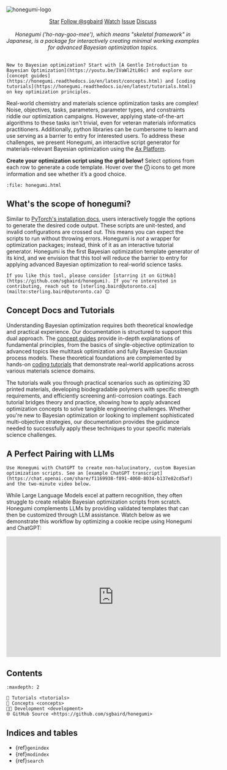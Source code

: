 ![honegumi-logo](https://github.com/sgbaird/honegumi/raw/main/reports/figures/honegumi-logo.png)

<div style="text-align: center;">
    <a class="github-button" href="https://github.com/sgbaird/honegumi"
    data-icon="octicon-star" data-size="large" data-show-count="true" aria-label="Star
    sgbaird/honegumi on GitHub">Star</a>
    <a class="github-button"
    href="https://github.com/sgbaird" data-size="large" data-show-count="true"
    aria-label="Follow @sgbaird on GitHub">Follow @sgbaird</a>
    <a class="github-button" href="https://github.com/sgbaird/honegumi/subscription" data-icon="octicon-eye" data-size="large" data-show-count="true" aria-label="Watch sgbaird/honegumi on GitHub">Watch</a>
    <a class="github-button" href="https://github.com/sgbaird/honegumi/issues"
    data-icon="octicon-issue-opened" data-size="large" data-show-count="true"
    aria-label="Issue sgbaird/honegumi on GitHub">Issue</a>
    <a class="github-button" href="https://github.com/sgbaird/honegumi/discussions" data-icon="octicon-comment-discussion" data-size="large" aria-label="Discuss sgbaird/honegumi on GitHub">Discuss</a>
</div>
<br>

<!-- data-color-scheme="no-preference: light; light: light; dark: dark;"  -->

<!-- <iframe width="560" height="315" src="https://www.youtube.com/embed/IVaWl2tL06c?si=cFZxU3R2W9jOycLb" title="YouTube video player" frameborder="0" allow="accelerometer; autoplay; clipboard-write; encrypted-media; gyroscope; picture-in-picture; web-share" referrerpolicy="strict-origin-when-cross-origin" allowfullscreen></iframe> -->

<div style="text-align: center;">
    <em>Honegumi ('ho-nay-goo-mee'), which means "skeletal framework" in Japanese, is a package for interactively creating minimal working examples for advanced Bayesian optimization topics.</em>
</div>
<br>

```{tip}
New to Bayesian optimization? Start with [A Gentle Introduction to Bayesian Optimization](https://youtu.be/IVaWl2tL06c) and explore our [concept guides](https://honegumi.readthedocs.io/en/latest/concepts.html) and [coding tutorials](https://honegumi.readthedocs.io/en/latest/tutorials.html) on key optimization principles.
```

Real-world chemistry and materials science optimization tasks are complex! Noise, objectives, tasks, parameters, parameter types, and constraints riddle our optimization campaigns. However, applying state-of-the-art algorithms to these tasks isn't trivial, even for veteran materials informatics practitioners. Additionally, python libraries can be cumbersome to learn and use serving as a barrier to entry for interested users. To address these challenges, we present Honegumi, an interactive script generator for materials-relevant Bayesian optimization using the [Ax Platform](https://ax.dev/).

**Create your optimization script using the grid below!** 
 Select options from each row to generate a code template. Hover over the **&#9432;** icons to get more information and see whether it’s a good choice.

```{raw} html
:file: honegumi.html
```

## What's the scope of honegumi?

Similar to [PyTorch's installation docs](https://pytorch.org/get-started/locally/), users interactively toggle the options to generate the desired code output. These scripts are unit-tested, and invalid configurations are crossed out. This means you can expect the scripts to run without throwing errors. Honegumi is *not* a wrapper for optimization packages; instead, think of it as an interactive tutorial generator. Honegumi is the first Bayesian optimization template generator of its kind, and we envision that this tool will reduce the barrier to entry for applying advanced Bayesian optimization to real-world science tasks.

```{note}
If you like this tool, please consider [starring it on GitHub](https://github.com/sgbaird/honegumi). If you're interested in contributing, reach out to [sterling.baird@utoronto.ca](mailto:sterling.baird@utoronto.ca) 😊
```

## Concept Docs and Tutorials

Understanding Bayesian optimization requires both theoretical knowledge and practical experience. Our documentation is structured to support this dual approach. The [concept guides](https://honegumi.readthedocs.io/en/latest/concepts.html) provide in-depth explanations of fundamental principles, from the basics of single-objective optimization to advanced topics like multitask optimization and fully Bayesian Gaussian process models. These theoretical foundations are complemented by hands-on [coding tutorials](https://honegumi.readthedocs.io/en/latest/tutorials.html) that demonstrate real-world applications across various materials science domains.

The tutorials walk you through practical scenarios such as optimizing 3D printed materials, developing biodegradable polymers with specific strength requirements, and efficiently screening anti-corrosion coatings. Each tutorial bridges theory and practice, showing how to apply advanced optimization concepts to solve tangible engineering challenges. Whether you're new to Bayesian optimization or looking to implement sophisticated multi-objective strategies, our documentation provides the guidance needed to successfully apply these techniques to your specific materials science challenges.

## A Perfect Pairing with LLMs

```{tip}
Use Honegumi with ChatGPT to create non-halucinatory, custom Bayesian optimization scripts. See an [example ChatGPT transcript](https://chat.openai.com/share/f1169938-f891-4060-8034-b137e82cd5af) and the two-minute video below.
```

While Large Language Models excel at pattern recognition, they often struggle to create reliable Bayesian optimization scripts from scratch. Honegumi complements LLMs by providing validated templates that can then be customized through LLM assistance. Watch below as we demonstrate this workflow by optimizing a cookie recipe using Honegumi and ChatGPT:

<iframe width="560" height="315" src="https://www.youtube.com/embed/rnI2BvGgP9o?si=HGODRbP19MlkC662" title="YouTube video player" frameborder="0" allow="accelerometer; clipboard-write; encrypted-media; gyroscope; picture-in-picture; web-share" allowfullscreen></iframe>

## Contents

```{toctree}
:maxdepth: 2

🔰 Tutorials <tutorials>
📖 Concepts <concepts>
🧑‍💻 Development <development>
🌐 GitHub Source <https://github.com/sgbaird/honegumi>
```

## Indices and tables

* {ref}`genindex`
* {ref}`modindex`
* {ref}`search`

[Sphinx]: http://www.sphinx-doc.org/
[Markdown]: https://daringfireball.net/projects/markdown/
[reStructuredText]: http://www.sphinx-doc.org/en/master/usage/restructuredtext/basics.html
[MyST]: https://myst-parser.readthedocs.io/en/latest/

<script async defer src="https://buttons.github.io/buttons.js"></script>